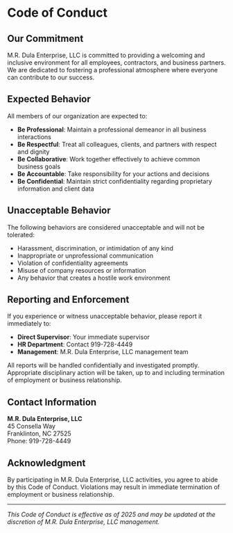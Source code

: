 # Code of Conduct

## Our Commitment

M.R. Dula Enterprise, LLC is committed to providing a welcoming and inclusive environment for all employees, contractors, and business partners. We are dedicated to fostering a professional atmosphere where everyone can contribute to our success.

## Expected Behavior

All members of our organization are expected to:

- **Be Professional**: Maintain a professional demeanor in all business interactions
- **Be Respectful**: Treat all colleagues, clients, and partners with respect and dignity
- **Be Collaborative**: Work together effectively to achieve common business goals
- **Be Accountable**: Take responsibility for your actions and decisions
- **Be Confidential**: Maintain strict confidentiality regarding proprietary information and client data

## Unacceptable Behavior

The following behaviors are considered unacceptable and will not be tolerated:

- Harassment, discrimination, or intimidation of any kind
- Inappropriate or unprofessional communication
- Violation of confidentiality agreements
- Misuse of company resources or information
- Any behavior that creates a hostile work environment

## Reporting and Enforcement

If you experience or witness unacceptable behavior, please report it immediately to:

- **Direct Supervisor**: Your immediate supervisor
- **HR Department**: Contact 919-728-4449
- **Management**: M.R. Dula Enterprise, LLC management team

All reports will be handled confidentially and investigated promptly. Appropriate disciplinary action will be taken, up to and including termination of employment or business relationship.

## Contact Information

**M.R. Dula Enterprise, LLC**  
45 Consella Way  
Franklinton, NC 27525  
Phone: 919-728-4449  

## Acknowledgment

By participating in M.R. Dula Enterprise, LLC activities, you agree to abide by this Code of Conduct. Violations may result in immediate termination of employment or business relationship.

---

*This Code of Conduct is effective as of 2025 and may be updated at the discretion of M.R. Dula Enterprise, LLC management.*
